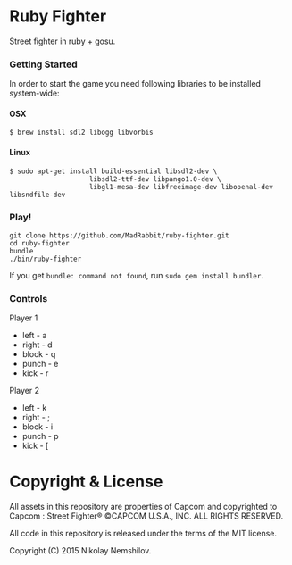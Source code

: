 # Ruby Fighter

Street fighter in ruby + gosu.

### Getting Started
In order to start the game you need following libraries to be installed system-wide:

#### OSX
```
$ brew install sdl2 libogg libvorbis
```
#### Linux
```
$ sudo apt-get install build-essential libsdl2-dev \
                    libsdl2-ttf-dev libpango1.0-dev \
                    libgl1-mesa-dev libfreeimage-dev libopenal-dev libsndfile-dev
```

### Play!
```
git clone https://github.com/MadRabbit/ruby-fighter.git
cd ruby-fighter
bundle
./bin/ruby-fighter
```

If you get `bundle: command not found`, run `sudo gem install bundler`.

### Controls

Player 1
* left - a
* right - d
* block - q
* punch - e
* kick - r

Player 2
* left - k
* right - ;
* block - i
* punch - p
* kick - [

# Copyright & License

All assets in this repository are properties of Capcom and copyrighted
to Capcom : Street Fighter® ©CAPCOM U.S.A., INC. ALL RIGHTS RESERVED.

All code in this repository is released under the terms of the MIT license.

Copyright (C) 2015 Nikolay Nemshilov.
